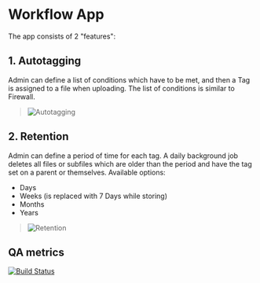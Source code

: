 # Workflow App
The app consists of 2 "features":

## 1. Autotagging

Admin can define a list of conditions which have to be met, and then a Tag is assigned to a file when uploading. The list of conditions is similar to Firewall.

> ![Autotagging](https://cloud.githubusercontent.com/assets/213943/12648203/19a0bb7c-c5d9-11e5-911f-71564c865d0b.png)

## 2. Retention
Admin can define a period of time for each tag. A daily background job deletes all files or subfiles which are older than the period and have the tag set on a parent or themselves.
Available options:

* Days
* Weeks (is replaced with 7 Days while storing)
* Months
* Years

> ![Retention](https://cloud.githubusercontent.com/assets/213943/12648080/86292154-c5d8-11e5-9d42-dff826d89711.png)

## QA metrics

[![Build Status](https://drone.owncloud.com/api/badges/owncloud/workflow/status.svg?branch=master)](https://drone.owncloud.com/owncloud/workflow)
